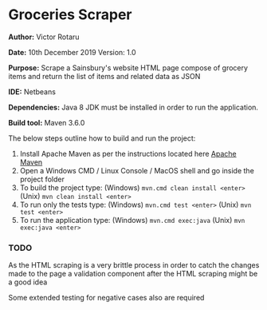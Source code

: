 # Groceries Scraper

**Author:** Victor Rotaru 

**Date:** 10th December 2019 Version: 1.0

**Purpose:**  Scrape a Sainsbury's website HTML page compose of grocery items and return the list of items and related data as JSON 

**IDE:** Netbeans

**Dependencies:** Java 8 JDK must be installed in order to run the application.

**Build tool:** Maven 3.6.0 

The below steps outline how to build and run the project:

1. Install Apache Maven as per the instructions located here [Apache Maven](https://maven.apache.org/install.html)
2. Open a Windows CMD / Linux Console / MacOS shell and go inside the project folder
3. To build the project type: (Windows) `mvn.cmd clean install <enter>` (Unix) `mvn clean install <enter>`
4. To run only the tests type: (Windows) `mvn.cmd test <enter>` (Unix) `mvn test <enter>`
5. To run the application type: (Windows) `mvn.cmd exec:java` <enter> (Unix) `mvn exec:java <enter>`

### TODO
As the HTML scraping is a very brittle process in order to catch the changes made to the page a validation component after the HTML scraping might be a good idea

Some extended testing for negative cases also are required
